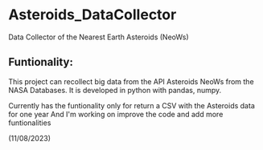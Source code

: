 # Asteroids_DataCollector
Data Collector of the Nearest Earth Asteroids (NeoWs)

## Funtionality:
This project can recollect big data from the API Asteroids NeoWs from the NASA Databases.
It is developed in python with pandas, numpy.

Currently has the funtionality only for return a CSV with the Asteroids data for one year
And I'm working on improve the code and add more funtionalities

(11/08/2023)

